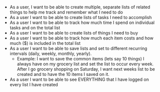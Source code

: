- As a user, I want to be able to create multiple, separate lists of related things to help me track and remember what I need to do
- As a user I want to be able to create lists of tasks I need to accomplish
- As a user I want to be able to track how much time I spend on individual tasks and on the total list
- As a user I want to be able to create lists of things I need to buy
- As a user I want to be able to track how much each item costs and how much ($) is included in the total list
- As a user I want to be able to save lists and set to different recurring intervals (daily, weekly, monthly, yearly).
    - Example: I want to save the common items (lets say 10 things) I always have on my grocery list and set the list to occur every week.  After I go grocery shopping on Saturday, I want next weeks list to be created and to have the 10 items I saved on it.  
- As a user I want to be able to see EVERYTHING that I have logged on every list I have created
